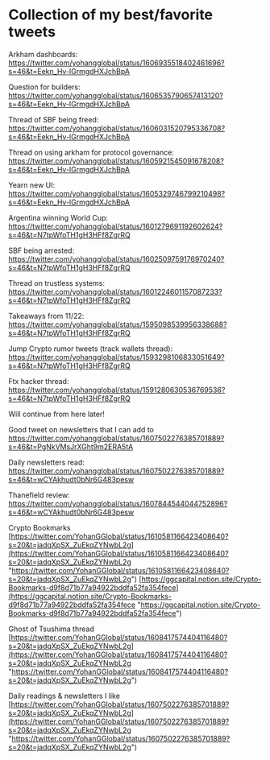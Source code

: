 # Collection of my best/favorite tweets

Arkham dashboards:
https://twitter.com/yohangglobal/status/1606935518402461696?s=46&t=Eekn_Hv-lGrmgdHXJchBpA

Question for builders:
https://twitter.com/yohangglobal/status/1606535790657413120?s=46&t=Eekn_Hv-lGrmgdHXJchBpA

Thread of SBF being freed:
https://twitter.com/yohangglobal/status/1606031520795336708?s=46&t=Eekn_Hv-lGrmgdHXJchBpA

Thread on using arkham for protocol governance:
https://twitter.com/yohangglobal/status/1605921545091678208?s=46&t=Eekn_Hv-lGrmgdHXJchBpA

Yearn new UI:
https://twitter.com/yohangglobal/status/1605329746799210498?s=46&t=Eekn_Hv-lGrmgdHXJchBpA

Argentina winning World Cup:
https://twitter.com/yohangglobal/status/1601279691192602624?s=46&t=N7tpWfoTH1gH3HFf8ZgrRQ

SBF being arrested:
https://twitter.com/yohangglobal/status/1602509759176970240?s=46&t=N7tpWfoTH1gH3HFf8ZgrRQ

Thread on trustless systems:
https://twitter.com/yohangglobal/status/1601224601157087233?s=46&t=N7tpWfoTH1gH3HFf8ZgrRQ

Takeaways from 11/22:
https://twitter.com/yohangglobal/status/1595098539956338688?s=46&t=N7tpWfoTH1gH3HFf8ZgrRQ

Jump Crypto rumor tweets (track wallets thread):
https://twitter.com/yohangglobal/status/1593298106833051649?s=46&t=N7tpWfoTH1gH3HFf8ZgrRQ

Ftx hacker thread:
https://twitter.com/yohangglobal/status/1591280630536769536?s=46&t=N7tpWfoTH1gH3HFf8ZgrRQ

Will continue from here later!

Good tweet on newsletters that I can add to
https://twitter.com/yohangglobal/status/1607502276385701889?s=46&t=PgNkVMsJrXGht9m2ERA5tA

Daily newsletters read:
https://twitter.com/yohangglobal/status/1607502276385701889?s=46&t=wCYAkhudt0bNr6G483pesw

Thanefield review:
https://twitter.com/yohangglobal/status/1607844544044752896?s=46&t=wCYAkhudt0bNr6G483pesw

Crypto Bookmarks [https://twitter.com/YohanGGlobal/status/1610581166423408640?s=20&t=jadqXpSX_ZuEkqZYNwbL2g](https://twitter.com/YohanGGlobal/status/1610581166423408640?s=20&t=jadqXpSX_ZuEkqZYNwbL2g "https://twitter.com/YohanGGlobal/status/1610581166423408640?s=20&t=jadqXpSX_ZuEkqZYNwbL2g") [https://ggcapital.notion.site/Crypto-Bookmarks-d9f8d71b77a94922bddfa52fa354fece](https://ggcapital.notion.site/Crypto-Bookmarks-d9f8d71b77a94922bddfa52fa354fece "https://ggcapital.notion.site/Crypto-Bookmarks-d9f8d71b77a94922bddfa52fa354fece")

Ghost of Tsushima thread [https://twitter.com/YohanGGlobal/status/1608417574404116480?s=20&t=jadqXpSX_ZuEkqZYNwbL2g](https://twitter.com/YohanGGlobal/status/1608417574404116480?s=20&t=jadqXpSX_ZuEkqZYNwbL2g "https://twitter.com/YohanGGlobal/status/1608417574404116480?s=20&t=jadqXpSX_ZuEkqZYNwbL2g")

Daily readings & newsletters I like [https://twitter.com/YohanGGlobal/status/1607502276385701889?s=20&t=jadqXpSX_ZuEkqZYNwbL2g](https://twitter.com/YohanGGlobal/status/1607502276385701889?s=20&t=jadqXpSX_ZuEkqZYNwbL2g "https://twitter.com/YohanGGlobal/status/1607502276385701889?s=20&t=jadqXpSX_ZuEkqZYNwbL2g")




